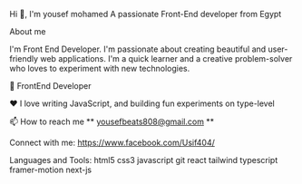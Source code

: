 Hi 👋, I'm yousef mohamed
A passionate Front-End developer from Egypt

About me

I'm Front End Developer. I'm passionate about creating beautiful and user-friendly web applications. I'm a quick learner and a creative problem-solver who loves to experiment with new technologies.

💼 FrontEnd Developer

❤️ I love writing JavaScript, and building fun experiments on type-level

📫 How to reach me ** yousefbeats808@gmail.com **

Connect with me:
https://www.facebook.com/Usif404/

Languages and Tools:
html5 css3 javascript git react tailwind typescript framer-motion next-js
